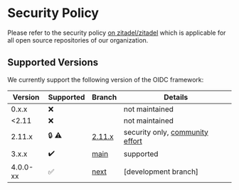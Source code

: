 # Security Policy

Please refer to the security policy [on zitadel/zitadel](https://github.com/zitadel/zitadel/blob/main/SECURITY.md) which is applicable for all open source repositories of our organization.

## Supported Versions

We currently support the following version of the OIDC framework:

| Version  | Supported          | Branch      | Details                              |
| -------- | ------------------ | ----------- | ------------------------------------ |
| 0.x.x    | :x:                |             | not maintained                       |
| <2.11    | :x:                |             | not maintained                       |
| 2.11.x   | :lock: :warning:   | [2.11.x][1] | security only, [community effort][2] |
| 3.x.x    | :heavy_check_mark: | [main][3]   | supported                            |
| 4.0.0-xx | :white_check_mark: | [next][4]   | [development branch]                 |

[1]: https://github.com/lmindwarel/oidc/tree/2.11.x
[2]: https://github.com/lmindwarel/oidc/discussions/458
[3]: https://github.com/lmindwarel/oidc/tree/main
[4]: https://github.com/lmindwarel/oidc/tree/next
